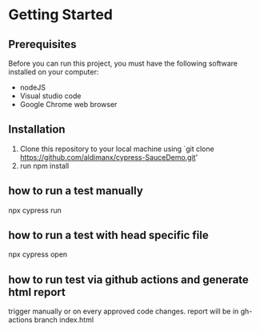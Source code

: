 # Getting Started

## Prerequisites

Before you can run this project, you must have the following software installed on your computer:
- nodeJS
- Visual studio code
- Google Chrome web browser

## Installation
1. Clone this repository to your local machine using `git clone https://github.com/aldimanx/cypress-SauceDemo.git'
2. run npm install


## how to run a test manually

npx cypress run 


## how to run a test with head specific file

npx cypress open 



## how to run test via github actions and generate html report

trigger manually or on every approved code changes.
report will be in gh-actions branch
index.html
